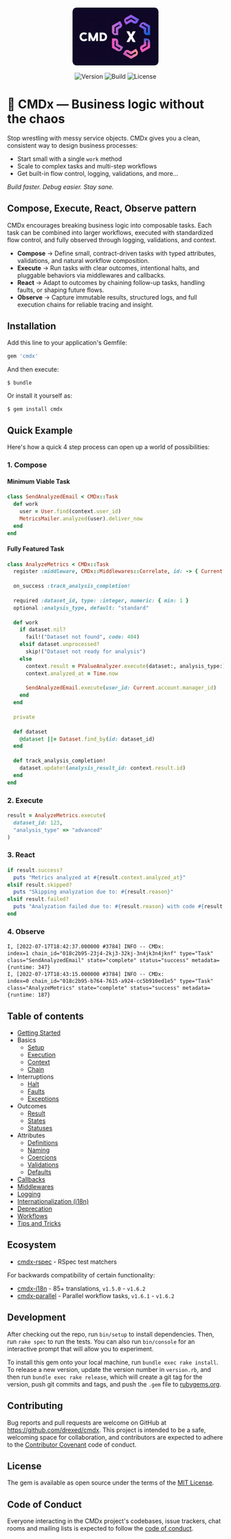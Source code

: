 <p align="center">
  <img src="./src/cmdx-logo.png" width="200" alt="CMDx Logo">
</p>

<p align="center">
  <img alt="Version" src="https://img.shields.io/gem/v/cmdx">
  <img alt="Build" src="https://github.com/drexed/cmdx/actions/workflows/ci.yml/badge.svg">
  <img alt="License" src="https://img.shields.io/github/license/drexed/cmdx">
</p>

# 🚀 CMDx — Business logic without the chaos

Stop wrestling with messy service objects. CMDx gives you a clean, consistent way to design business processes:

- Start small with a single `work` method
- Scale to complex tasks and multi-step workflows
- Get built-in flow control, logging, validations, and more...

*Build faster. Debug easier. Stay sane.*

## Compose, Execute, React, Observe pattern

CMDx encourages breaking business logic into composable tasks. Each task can be combined into larger workflows, executed with standardized flow control, and fully observed through logging, validations, and context.

- **Compose** → Define small, contract-driven tasks with typed attributes, validations, and natural workflow composition.
- **Execute** → Run tasks with clear outcomes, intentional halts, and pluggable behaviors via middlewares and callbacks.
- **React** → Adapt to outcomes by chaining follow-up tasks, handling faults, or shaping future flows.
- **Observe** → Capture immutable results, structured logs, and full execution chains for reliable tracing and insight.

## Installation

Add this line to your application's Gemfile:

```ruby
gem 'cmdx'
```

And then execute:

    $ bundle

Or install it yourself as:

    $ gem install cmdx

## Quick Example

Here's how a quick 4 step process can open up a world of possibilities:

### 1. Compose

#### Minimum Viable Task

```ruby
class SendAnalyzedEmail < CMDx::Task
  def work
    user = User.find(context.user_id)
    MetricsMailer.analyzed(user).deliver_now
  end
end
```

#### Fully Featured Task

```ruby
class AnalyzeMetrics < CMDx::Task
  register :middleware, CMDx::Middlewares::Correlate, id: -> { Current.request_id }

  on_success :track_analysis_completion!

  required :dataset_id, type: :integer, numeric: { min: 1 }
  optional :analysis_type, default: "standard"

  def work
    if dataset.nil?
      fail!("Dataset not found", code: 404)
    elsif dataset.unprocessed?
      skip!("Dataset not ready for analysis")
    else
      context.result = PValueAnalyzer.execute(dataset:, analysis_type:)
      context.analyzed_at = Time.now

      SendAnalyzedEmail.execute(user_id: Current.account.manager_id)
    end
  end

  private

  def dataset
    @dataset ||= Dataset.find_by(id: dataset_id)
  end

  def track_analysis_completion!
    dataset.update!(analysis_result_id: context.result.id)
  end
end
```

### 2. Execute

```ruby
result = AnalyzeMetrics.execute(
  dataset_id: 123,
  "analysis_type" => "advanced"
)
```

### 3. React

```ruby
if result.success?
  puts "Metrics analyzed at #{result.context.analyzed_at}"
elsif result.skipped?
  puts "Skipping analyzation due to: #{result.reason}"
elsif result.failed?
  puts "Analyzation failed due to: #{result.reason} with code #{result.metadata[:code]}"
end
```

### 4. Observe

```log
I, [2022-07-17T18:42:37.000000 #3784] INFO -- CMDx:
index=1 chain_id="018c2b95-23j4-2kj3-32kj-3n4jk3n4jknf" type="Task"
class="SendAnalyzedEmail" state="complete" status="success" metadata={runtime: 347}
I, [2022-07-17T18:43:15.000000 #3784] INFO -- CMDx:
index=0 chain_id="018c2b95-b764-7615-a924-cc5b910ed1e5" type="Task"
class="AnalyzeMetrics" state="complete" status="success" metadata={runtime: 187}
```

## Table of contents

- [Getting Started](docs/getting_started.md)
- Basics
  - [Setup](docs/basics/setup.md)
  - [Execution](docs/basics/execution.md)
  - [Context](docs/basics/context.md)
  - [Chain](docs/basics/chain.md)
- Interruptions
  - [Halt](docs/interruptions/halt.md)
  - [Faults](docs/interruptions/faults.md)
  - [Exceptions](docs/interruptions/exceptions.md)
- Outcomes
  - [Result](docs/outcomes/result.md)
  - [States](docs/outcomes/states.md)
  - [Statuses](docs/outcomes/statuses.md)
- Attributes
  - [Definitions](docs/attributes/definitions.md)
  - [Naming](docs/attributes/naming.md)
  - [Coercions](docs/attributes/coercions.md)
  - [Validations](docs/attributes/validations.md)
  - [Defaults](docs/attributes/defaults.md)
- [Callbacks](docs/callbacks.md)
- [Middlewares](docs/middlewares.md)
- [Logging](docs/logging.md)
- [Internationalization (i18n)](docs/internationalization.md)
- [Deprecation](docs/deprecation.md)
- [Workflows](docs/workflows.md)
- [Tips and Tricks](docs/tips_and_tricks.md)

## Ecosystem

- [cmdx-rspec](https://github.com/drexed/cmdx-rspec) - RSpec test matchers

For backwards compatibility of certain functionality:

- [cmdx-i18n](https://github.com/drexed/cmdx-i18n) - 85+ translations, `v1.5.0` - `v1.6.2`
- [cmdx-parallel](https://github.com/drexed/cmdx-parallel) - Parallel workflow tasks, `v1.6.1` - `v1.6.2`

## Development

After checking out the repo, run `bin/setup` to install dependencies. Then, run `rake spec` to run the tests. You can also run `bin/console` for an interactive prompt that will allow you to experiment.

To install this gem onto your local machine, run `bundle exec rake install`. To release a new version, update the version number in `version.rb`, and then run `bundle exec rake release`, which will create a git tag for the version, push git commits and tags, and push the `.gem` file to [rubygems.org](https://rubygems.org).

## Contributing

Bug reports and pull requests are welcome on GitHub at https://github.com/drexed/cmdx. This project is intended to be a safe, welcoming space for collaboration, and contributors are expected to adhere to the [Contributor Covenant](http://contributor-covenant.org) code of conduct.

## License

The gem is available as open source under the terms of the [MIT License](https://opensource.org/licenses/MIT).

## Code of Conduct

Everyone interacting in the CMDx project's codebases, issue trackers, chat rooms and mailing lists is expected to follow the [code of conduct](CODE_OF_CONDUCT.md).
